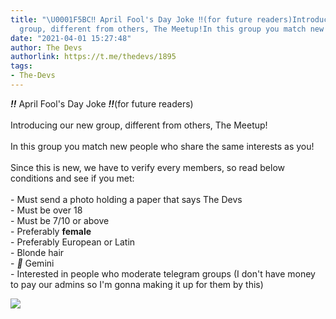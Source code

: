 ```yaml
---
title: "\U0001F5BC‼️ April Fool's Day Joke ‼️(for future readers)Introducing our new
  group, different from others, The Meetup!In this group you match new people..."
date: "2021-04-01 15:27:48"
author: The Devs
authorlink: https://t.me/thedevs/1895
tags:
- The-Devs
---
```

<p><i class="emoji" style="background-image:url('//telegram.org/img/emoji/40/E280BC.png')"><b>‼️</b></i> April Fool's Day Joke <i class="emoji" style="background-image:url('//telegram.org/img/emoji/40/E280BC.png')"><b>‼️</b></i>(for future readers)<br><br>Introducing our new group, different from others, The Meetup!<br><br>In this group you match new people who share the same interests as you!<br><br>Since this is new, we have to verify every members, so read below conditions and see if you met:<br><br>- Must send a photo holding a paper that says The Devs<br>- Must be over 18<br>- Must be 7/10 or above <br>- Preferably <b>female<br></b>- Preferably European or Latin<br>- Blonde hair<br>- <i class="emoji" style="background-image:url('//telegram.org/img/emoji/40/F09F92AB.png')"><b>💫</b></i> Gemini<br>- Interested in people who moderate telegram groups (I don't have money to pay our admins so I'm gonna making it up for them by this)</p><img src="https://cdn4.telesco.pe/file/EodZ8K_Nydg8eqo3BGdwJ_IF3KDFOSsYtQ84eNWKHmlwZmhKGJab2VyVQJDm010rNvWt_W9c3RVo4wVit45yIjlROG1C-TEwX_uBVXInW8vZ13pv_YY-CQlSM7yKqaTuCTOdvL8c3gwtF_8AunkdqtLgq5Ma-6rvt7DayaKzlwoH8wFHm91PBmwAlDv5EUeEjwb5-i_bGDpVIcSJc1To4_vddIChWhGbX0KWYmMrwDZP7O1BkWqLcY2SP8saQXr5-8a-qKO_4kqZuaBsaNap3cTvGJDAsQOLl-Nj8M3jK3M9OSEvvr3nXcgCAjYv6mjEsNN5StYRtRa-FgQBK4tscg.jpg" referrerpolicy="no-referrer">